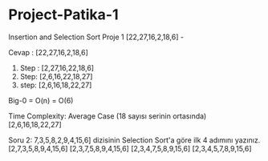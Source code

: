 # Project-Patika-1
Insertion and Selection Sort
Proje 1
[22,27,16,2,18,6] -

Cevap :
[22,27,16,2,18,6]
1.	Step : [2,27,16,22,18,6]
2.	Step: [2,6,16,22,18,27]
3.	step: [2,6,16,18,22,27]
   
Big-0 = O(n) = O(6)

Time Complexity:
Average Case (18 sayısı serinin ortasında)
[2,6,16,18,22,27]


Soru 2:
7,3,5,8,2,9,4,15,6] dizisinin Selection Sort'a göre ilk 4 adımını yazınız.
[2,7,3,5,8,9,4,15,6]
[2,3,7,5,8,9,4,15,6]
[2,3,4,7,5,8,9,15,6]
[2,3,4,5,7,8,9,15,6]
